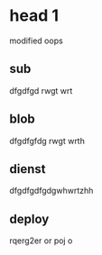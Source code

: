 # head 1
modified
oops
## sub

dfgdfgd rwgt wrt

## blob

dfgdfgfdg rwgt wrth

## dienst
dfgdfgdfgdgwhwrtzhh

## deploy

rqerg2er or poj o